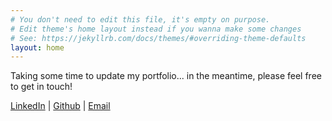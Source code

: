 ```yaml
---
# You don't need to edit this file, it's empty on purpose.
# Edit theme's home layout instead if you wanna make some changes
# See: https://jekyllrb.com/docs/themes/#overriding-theme-defaults
layout: home
---
```


Taking some time to update my portfolio... in the meantime, please feel free to get in touch!

[LinkedIn](https://www.linkedin.com/in/charlescardinaux/) \| [Github](https://github.com/ccardinaux) \| [Email](mailto:charles@charlescardinaux.com)
